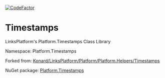 [![CodeFactor](https://www.codefactor.io/repository/github/linksplatform/timestamps/badge)](https://www.codefactor.io/repository/github/linksplatform/timestamps)

# Timestamps

LinksPlatform's Platform.Timestamps Class Library

Namespace: Platform.Timestamps

Forked from: [Konard/LinksPlatform/Platform/Platform.Helpers/Timestamps](https://github.com/Konard/LinksPlatform/tree/0c85f236b75e6e3110790008b1a379c03c954501/Platform/Platform.Helpers/Timestamps)

NuGet package: [Platform.Timestamps](https://www.nuget.org/packages/Platform.Timestamps)